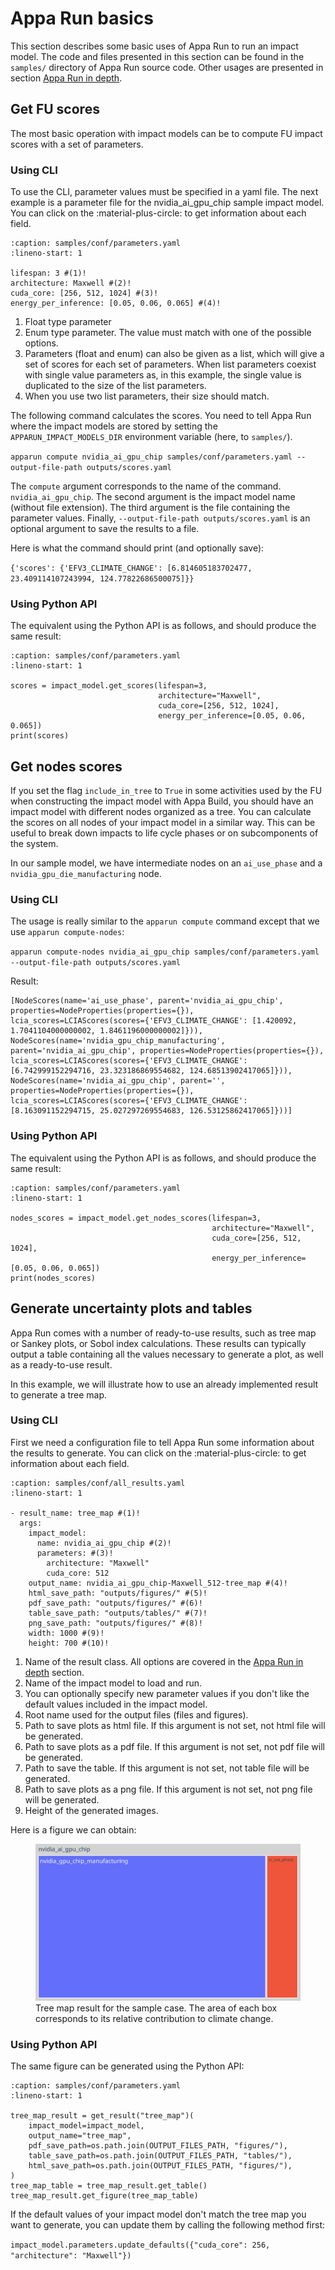 # Appa Run basics

This section describes some basic uses of Appa Run to run an impact model.
The code and files presented in this section can be found in the `samples/` directory of Appa Run source code.
Other usages are presented in section [Appa Run in depth](../in_depth/appa_run_in_depth.md).

## Get FU scores

The most basic operation with impact models can be to compute FU impact scores with a set of parameters.
### Using CLI

To use the CLI, parameter values must be specified in a yaml file.
The next example is a parameter file for the nvidia_ai_gpu_chip sample impact model.
You can click on the :material-plus-circle: to get information about each field.

```{code-block} yaml
:caption: samples/conf/parameters.yaml
:lineno-start: 1

lifespan: 3 #(1)!
architecture: Maxwell #(2)!
cuda_core: [256, 512, 1024] #(3)!
energy_per_inference: [0.05, 0.06, 0.065] #(4)!
```

1. Float type parameter
2. Enum type parameter. The value must match with one of the possible options.
3. Parameters (float and enum) can also be given as a list, which will give a set of scores for each set of parameters. When list parameters coexist with single value parameters as, in this example, the single value is duplicated to the size of the list parameters. 
4. When you use two list parameters, their size should match.

The following command calculates the scores. You need to tell Appa Run where the impact models are stored by setting the `APPARUN_IMPACT_MODELS_DIR` environment variable (here, to `samples/`).

```apparun compute nvidia_ai_gpu_chip samples/conf/parameters.yaml --output-file-path outputs/scores.yaml```

The `compute` argument corresponds to the name of the command. `nvidia_ai_gpu_chip`.
The second argument is the impact model name (without file extension).
The third argument is the file containing the parameter values.
Finally, `--output-file-path outputs/scores.yaml` is an optional argument to save the results to a file.

Here is what the command should print (and optionally save):

```{'scores': {'EFV3_CLIMATE_CHANGE': [6.814605183702477, 23.409114107243994, 124.77822686500075]}}```

### Using Python API

The equivalent using the Python API is as follows, and should produce the same result:

```{code-block} python
:caption: samples/conf/parameters.yaml
:lineno-start: 1

scores = impact_model.get_scores(lifespan=3,
                                 architecture="Maxwell",
                                 cuda_core=[256, 512, 1024],
                                 energy_per_inference=[0.05, 0.06, 0.065])
print(scores)
```

## Get nodes scores

If you set the flag `include_in_tree` to `True` in some activities used by the FU when constructing the impact model with Appa Build, you should have an impact model with different nodes organized as a tree.
You can calculate the scores on all nodes of your impact model in a similar way. This can be useful to break down impacts to life cycle phases or on subcomponents of the system.

In our sample model, we have intermediate nodes on an `ai_use_phase` and a `nvidia_gpu_die_manufacturing` node.

### Using CLI

The usage is really similar to the `apparun compute` command except that we use `apparun compute-nodes`: 

```apparun compute-nodes nvidia_ai_gpu_chip samples/conf/parameters.yaml --output-file-path outputs/scores.yaml```

Result:
```
[NodeScores(name='ai_use_phase', parent='nvidia_ai_gpu_chip', properties=NodeProperties(properties={}), lcia_scores=LCIAScores(scores={'EFV3_CLIMATE_CHANGE': [1.420092, 1.7041104000000002, 1.8461196000000002]})), NodeScores(name='nvidia_gpu_chip_manufacturing', parent='nvidia_ai_gpu_chip', properties=NodeProperties(properties={}), lcia_scores=LCIAScores(scores={'EFV3_CLIMATE_CHANGE': [6.742999152294716, 23.323186869554682, 124.68513902417065]})), NodeScores(name='nvidia_ai_gpu_chip', parent='', properties=NodeProperties(properties={}), lcia_scores=LCIAScores(scores={'EFV3_CLIMATE_CHANGE': [8.163091152294715, 25.027297269554683, 126.53125862417065]}))]
```


### Using Python API

The equivalent using the Python API is as follows, and should produce the same result:

```{code-block} python
:caption: samples/conf/parameters.yaml
:lineno-start: 1

nodes_scores = impact_model.get_nodes_scores(lifespan=3,
                                             architecture="Maxwell",
                                             cuda_core=[256, 512, 1024],
                                             energy_per_inference=[0.05, 0.06, 0.065])
print(nodes_scores)
```

## Generate uncertainty plots and tables

Appa Run comes with a number of ready-to-use results, such as tree map or Sankey plots, or Sobol index calculations.
These results can typically output a table containing all the values necessary to generate a plot, as well as a ready-to-use result.

In this example, we will illustrate how to use an already implemented result to generate a tree map.

### Using CLI

First we need a configuration file to tell Appa Run some information about the results to generate.
You can click on the :material-plus-circle: to get information about each field.

```{code-block} yaml
:caption: samples/conf/all_results.yaml
:lineno-start: 1

- result_name: tree_map #(1)!
  args:
    impact_model:
      name: nvidia_ai_gpu_chip #(2)!
      parameters: #(3)!
        architecture: "Maxwell"
        cuda_core: 512
    output_name: nvidia_ai_gpu_chip-Maxwell_512-tree_map #(4)!
    html_save_path: "outputs/figures/" #(5)!
    pdf_save_path: "outputs/figures/" #(6)!
    table_save_path: "outputs/tables/" #(7)!
    png_save_path: "outputs/figures/" #(8)!
    width: 1000 #(9)!
    height: 700 #(10)!
```

1. Name of the result class. All options are covered in the [Appa Run in depth](../in_depth/appa_run_in_depth.md) section.
2. Name of the impact model to load and run.
3. You can optionally specify new parameter values if you don't like the default values included in the impact model.
4. Root name used for the output files (files and figures).
5. Path to save plots as html file. If this argument is not set, not html file will be generated.
6. Path to save plots as a pdf file. If this argument is not set, not pdf file will be generated.
7. Path to save the table. If this argument is not set, not table file will be generated.
8. Path to save plots as a png file. If this argument is not set, not png file will be generated.
10. Height of the generated images.

Here is a figure we can obtain:

<figure>
  <img src="../_static/basics/tree_map-EFV3_CLIMATE_CHANGE.svg" alt="" width="600" />
  <figcaption>Tree map result for the sample case. The area of each box corresponds to its relative contribution to climate change.</figcaption>
</figure>

### Using Python API

The same figure can be generated using the Python API:

```{code-block} python
:caption: samples/conf/parameters.yaml
:lineno-start: 1

tree_map_result = get_result("tree_map")(
    impact_model=impact_model,
    output_name="tree_map",
    pdf_save_path=os.path.join(OUTPUT_FILES_PATH, "figures/"),
    table_save_path=os.path.join(OUTPUT_FILES_PATH, "tables/"),
    html_save_path=os.path.join(OUTPUT_FILES_PATH, "figures/"),
)
tree_map_table = tree_map_result.get_table()
tree_map_result.get_figure(tree_map_table)
```

If the default values of your impact model don't match the tree map you want to generate, you can update them by calling the following method first:

```impact_model.parameters.update_defaults({"cuda_core": 256, "architecture": "Maxwell"})```
